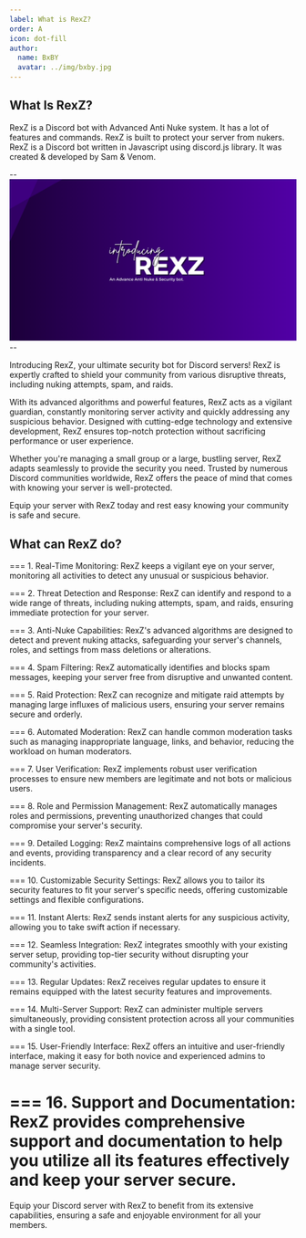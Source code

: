 ```yaml
---
label: What is RexZ?
order: A
icon: dot-fill
author:
  name: BxBY
  avatar: ../img/bxby.jpg
---
```


## What Is RexZ?

RexZ is a Discord bot with Advanced Anti Nuke system. It has a lot of features and commands. RexZ is built to protect your server from nukers. RexZ is a Discord bot written in Javascript using discord.js library. It was created & developed by Sam & Venom.

--![](../img/WHATISREXZ.png)--

Introducing RexZ, your ultimate security bot for Discord servers! RexZ is expertly crafted to shield your community from various disruptive threats, including nuking attempts, spam, and raids.

With its advanced algorithms and powerful features, RexZ acts as a vigilant guardian, constantly monitoring server activity and quickly addressing any suspicious behavior. Designed with cutting-edge technology and extensive development, RexZ ensures top-notch protection without sacrificing performance or user experience.

Whether you're managing a small group or a large, bustling server, RexZ adapts seamlessly to provide the security you need. Trusted by numerous Discord communities worldwide, RexZ offers the peace of mind that comes with knowing your server is well-protected.

Equip your server with RexZ today and rest easy knowing your community is safe and secure.

## What can RexZ do? 

=== 1. Real-Time Monitoring:
RexZ keeps a vigilant eye on your server, monitoring all activities to detect any unusual or suspicious behavior.
 
=== 2. Threat Detection and Response:
RexZ can identify and respond to a wide range of threats, including nuking attempts, spam, and raids, ensuring immediate protection for your server.

=== 3. Anti-Nuke Capabilities:
RexZ's advanced algorithms are designed to detect and prevent nuking attacks, safeguarding your server's channels, roles, and settings from mass deletions or alterations.

=== 4. Spam Filtering:
RexZ automatically identifies and blocks spam messages, keeping your server free from disruptive and unwanted content.

=== 5. Raid Protection:
RexZ can recognize and mitigate raid attempts by managing large influxes of malicious users, ensuring your server remains secure and orderly.

=== 6. Automated Moderation:
RexZ can handle common moderation tasks such as managing inappropriate language, links, and behavior, reducing the workload on human moderators.

=== 7. User Verification:
RexZ implements robust user verification processes to ensure new members are legitimate and not bots or malicious users.

=== 8. Role and Permission Management:
RexZ automatically manages roles and permissions, preventing unauthorized changes that could compromise your server's security.

=== 9. Detailed Logging:
RexZ maintains comprehensive logs of all actions and events, providing transparency and a clear record of any security incidents.

=== 10. Customizable Security Settings:
RexZ allows you to tailor its security features to fit your server's specific needs, offering customizable settings and flexible configurations.

=== 11. Instant Alerts:
RexZ sends instant alerts for any suspicious activity, allowing you to take swift action if necessary.

=== 12. Seamless Integration:
RexZ integrates smoothly with your existing server setup, providing top-tier security without disrupting your community's activities.

=== 13. Regular Updates:
RexZ receives regular updates to ensure it remains equipped with the latest security features and improvements.

=== 14. Multi-Server Support:
RexZ can administer multiple servers simultaneously, providing consistent protection across all your communities with a single tool.

=== 15. User-Friendly Interface:
RexZ offers an intuitive and user-friendly interface, making it easy for both novice and experienced admins to manage server security.

=== 16. Support and Documentation:
RexZ provides comprehensive support and documentation to help you utilize all its features effectively and keep your server secure.
===
Equip your Discord server with RexZ to benefit from its extensive capabilities, ensuring a safe and enjoyable environment for all your members.